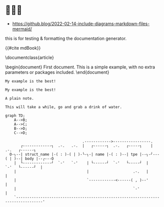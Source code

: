 
# 🙈🙉🙊

<!-- toc -->

<!-- chapter_1.md -->

* https://github.blog/2022-02-14-include-diagrams-markdown-files-mermaid/


this is for testing & formatting the documentation generator.


{{#cite mdBook}}

\documentclass{article}

\begin{document}
First document. This is a simple example, with no 
extra parameters or packages included.
\end{document}

```admonish example
My example is the best!
```

```admonish example
My example is the best!
```

```admonish
A plain note.
```

```admonish success ""
This will take a while, go and grab a drink of water.
```


```mermaid
graph TD;
    A-->B;
    A-->C;
    B-->D;
    C-->D;
```

```bob
                                   .------------>-----------------.
       ┌-------------┐  .-.   .-.  |   ┌------┐  .-.   ┌-----┐    |    .-.   ┌------┐
  O-╮--| struct_name |-( : )-( | )-╰-╮-| name |-( : )--| tpe |--╮-╯---( | )--| body |--╭---O
    |  └-------------┘  `-'   `-'    | └------┘  `-'   └-----┘  |      `-'   └------┘  |
    |                                |                    .-.   |                      |
    |                                `------------<------( , )--'                      |
    |                                                     `-'                          |
    `----------------------------------------------------------------------------------'
```

